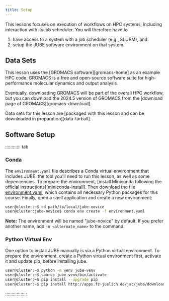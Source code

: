 ```yaml
---
title: Setup
---
```


This lessons focuses on execution of workflows on HPC systems, including
interaction with its job scheduler. You will therefore have to

1. have access to a system with a job scheduler (e.g., SLURM), and
2. setup the JUBE software environment on that system.

## Data Sets

This lesson uses the [GROMACS software][gromacs-home] as an example HPC code.
GROMACS is a free and open-source software suite for high-performance molecular dynamics and output analysis.

Eventually, downloading GROMACS will be part of the overall HPC workflow, but
you can download the 2024.5 version of GROMACS from the [download page of GROMACS][gromacs-download].

Data sets for this lesson are [packaged with this lesson and can be downloaded
in preparation][data-tarball].


## Software Setup

:::::::::::: tab

### Conda

The `environment.yaml` file describes a Conda virtual environment that includes JUBE: the tool you'll need to run this lesson, as well as some depencencies.
To prepare the environment, [install Miniconda following the official instructions][miniconda-install].
Then download the file [environment.yaml](files/environment.yaml), which contains
all necessary Python packages for this course.
Finally, open a shell application and create a new environment:

```sh
user@cluster:~$ cd path/to/local/jube-novice
user@cluster:jube-novice$ conda env create -f environment.yaml
```

**Note:** The environment will be named "jube-novice" by default. If you prefer another name, add `-n <alternate_name>` to the command.

### Python Virtual Env

One option to install JUBE manually is via a Python virtual environment.
To prepare the environment, create a Python virtual environment first, activate
it and update pip, before installing jube.

```sh
user@cluster:~$ python -m venv jube-venv
user@cluster:~$ source jube-venv/bin/activate
user@cluster:~$ pip install --upgrade pip
user@cluster:~$ pip install http://apps.fz-juelich.de/jsc/jube/download.php?version=latest
```

:::::::::::::::::
